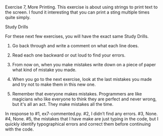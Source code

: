 Exercise 7, More Printing. This exercise is about using strings to print text to the screen. I found it interesting that you can print a sting multiple times quite simply.

Study Drills

For these next few exercises, you will have the exact same Study Drills.

1.	Go back through and write a comment on what each line does.

2.	Read each one backward or out loud to find your errors.

3.	From now on, when you make mistakes write down on a piece of paper what kind of mistake you made.

4.	When you go to the next exercise, look at the last mistakes you made and try not to make them in this new one.

5.	Remember that everyone makes mistakes. Programmers are like magicians who like everyone to think they are perfect and never wrong, but it's all an act. They make mistakes all the time.

In response to #1, ex7-commented.py. #2, I didn’t find any errors. #3, None. #4, None. #5, the mistakes that I have make are just typing in the code, but I quickly identify typographical errors and correct them before continuing with the code.
